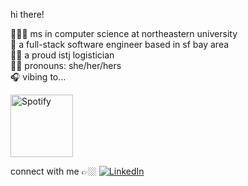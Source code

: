 hi there!

 👩🏻‍🎓 ms in computer science at northeastern university <br>
 🌱 a full-stack software engineer based in sf bay area <br>
 👴🏻 a proud istj logistician <br>
 💃🏻 pronouns: she/her/hers <br>
 🎧 vibing to... <br>

<a href="https://open.spotify.com/user/21eqkmzrl4ff6dxn2rqvcfaui">
 <img src="https://novatorem-azmetd573-yunchipang.vercel.app/api/spotify/" alt="Spotify" height="100px">
</a>

<!-- ![yunchi's github stats](https://github-readme-stats.vercel.app/api/top-langs/?username=yunchipang&theme=dark&layout=compact) -->

connect with me 👉🏼
[![LinkedIn](https://img.shields.io/badge/linkedin-%230077B5.svg?&style=for-the-badge&logo=linkedin&logoColor=white)](https://www.linkedin.com/in/yunchipang)
